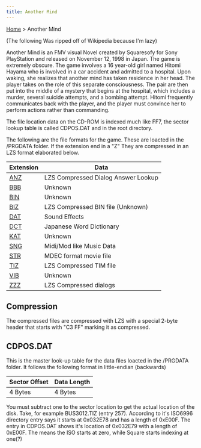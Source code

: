 ```yaml
---
title: Another Mind
---
```


[Home](Main%20Page.md) > Another Mind

(The following Was ripped off of Wikipedia because I'm lazy)

Another Mind is an FMV visual Novel created by Squaresofy for Sony
PlayStation and released on November 12, 1998 in Japan. The game is
extremely obscure. The game involves a 16 year-old girl named Hitomi
Hayama who is involved in a car accident and admitted to a hospital.
Upon waking, she realizes that another mind has taken residence in her
head. The player takes on the role of this separate consciousness. The
pair are then put into the middle of a mystery that begins at the
hospital, which includes a murder, several suicide attempts, and a
bombing attempt. Hitomi frequently communicates back with the player,
and the player must convince her to perform actions rather than
commanding.

The file location data on the CD-ROM is indexed much like FF7, the
sector lookup table is called CDPOS.DAT and in the root directory.

The following are the file formats for the game. These are loacted in
the /PRGDATA folder. If the extension end in a "Z" They are compressed
in an LZS format elaborated below.

  

| Extension | Data                                |
|-----------|-------------------------------------|
| [ANZ][]   | LZS Compressed Dialog Answer Lookup |
| [BBB][]   | Unknown                             |
| [BIN][]   | Unknown                             |
| [BIZ][]   | LZS Compressed BIN file (Unknown)   |
| [DAT][]   | Sound Effects                       |
| [DCT][]   | Japanese Word Dictionary            |
| [KAT][]   | Unknown                             |
| [SNG][]   | Midi/Mod like Music Data            |
| [STR][]   | MDEC format movie file              |
| [TIZ][]   | LZS Compressed TIM file             |
| [VIB][]   | Unknown                             |
| [ZZZ][]   | LZS Compressed dialogs              |

## Compression

The compressed files are compressed with LZS with a special 2-byte
header that starts with "C3 FF" marking it as compressed.

## CDPOS.DAT

This is the master look-up table for the data files loacted in the
/PRGDATA folder. It follows the following format in little-endian
(backwards)

| Sector Offset | Data Length |
|---------------|-------------|
| 4 Bytes       | 4 Bytes     |

You must subtract one to the sector location to get the actual location
of the disk. Take, for example BUS3012.TIZ (entry 257). According to
it's ISO6996 directory entry says it starts at 0x032E78 and has a length
of 0xE00F. The entry in CDPOS.DAT shows it's location of 0x032E79 with a
length of 0xE00F. The means the ISO starts at zero, while Square starts
indexing at one(?)

  [ANZ]: ../ANZ.md "wikilink"
  [BBB]: ../BBB.md "wikilink"
  [BIN]: ../BIN.md "wikilink"
  [BIZ]: ../BIZ.md "wikilink"
  [DAT]: ../DAT.md "wikilink"
  [DCT]: ../DCT.md "wikilink"
  [KAT]: ../KAT.md "wikilink"
  [SNG]: ../SNG.md "wikilink"
  [STR]: ../STR.md "wikilink"
  [TIZ]: ../TIZ.md "wikilink"
  [VIB]: ../VIB.md "wikilink"
  [ZZZ]: ../ZZZ.md "wikilink"
